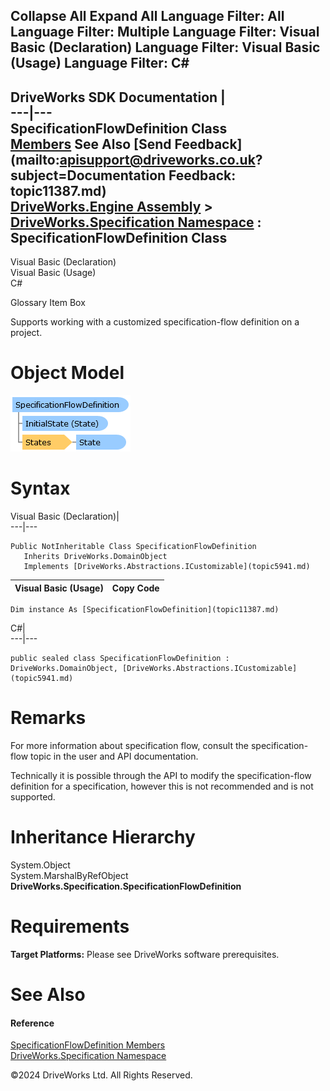        

 Collapse All Expand All  Language Filter: All  Language Filter: Multiple  Language Filter: Visual Basic (Declaration) Language Filter: Visual Basic (Usage) Language Filter: C#  
---  
DriveWorks SDK Documentation  |   
---|---  
SpecificationFlowDefinition Class   
[Members](topic11388.md) See Also [Send Feedback](mailto:apisupport@driveworks.co.uk?subject=Documentation Feedback: topic11387.md)  
[DriveWorks.Engine Assembly](topic2156.md) > [DriveWorks.Specification Namespace](topic10764.md) : SpecificationFlowDefinition Class  
---  
  
Visual Basic (Declaration)    
Visual Basic (Usage)    
C# 

Glossary Item Box

Supports working with a customized specification-flow definition on a project. 

# Object Model

![](dotnetdiagramimages/image578.png)

# Syntax

Visual Basic (Declaration)|   
---|---  
      
    
    Public NotInheritable Class SpecificationFlowDefinition 
       Inherits DriveWorks.DomainObject
       Implements [DriveWorks.Abstractions.ICustomizable](topic5941.md)   
  
Visual Basic (Usage)| Copy Code  
---|---  
      
    
    Dim instance As [SpecificationFlowDefinition](topic11387.md)  
  
C#|   
---|---  
      
    
    public sealed class SpecificationFlowDefinition : DriveWorks.DomainObject, [DriveWorks.Abstractions.ICustomizable](topic5941.md)    
  
# Remarks

For more information about specification flow, consult the specification-flow topic in the user and API documentation.

Technically it is possible through the API to modify the specification-flow definition for a specification, however this is not recommended and is not supported.

# Inheritance Hierarchy

System.Object  
System.MarshalByRefObject  
**DriveWorks.Specification.SpecificationFlowDefinition**  


# Requirements

**Target Platforms:** Please see DriveWorks software prerequisites.

# See Also

#### Reference

[SpecificationFlowDefinition Members](topic11388.md)   
[DriveWorks.Specification Namespace](topic10764.md)

©2024 DriveWorks Ltd. All Rights Reserved.
